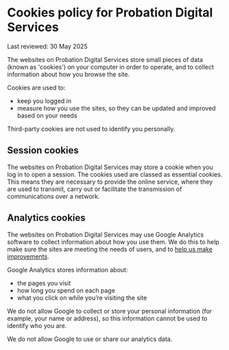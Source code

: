 # Cookies policy for Probation Digital Services

Last reviewed: 30 May 2025

The websites on Probation Digital Services store small pieces of data (known as 'cookies') on your computer in order to operate, and to collect information about how you browse the site.

Cookies are used to:

* keep you logged in 
* measure how you use the sites, so they can be updated and improved based on your needs

Third-party cookies are not used to identify you personally.

## Session cookies

The websites on Probation Digital Services may store a cookie when you log in to open a session. The cookies used are classed as essential cookies. This means they are necessary to provide the online service, where they are used to transmit, carry out or facilitate the transmission of communications over a network.

## Analytics cookies

The websites on Probation Digital Services may use Google Analytics software to collect information about how you use them. We do this to help make sure the sites are meeting the needs of users, and to [help us make improvements](https://insidegovuk.blog.gov.uk/2014/10/29/info-pages-publishing-data-about-user-needs-and-metrics/).

Google Analytics stores information about:

* the pages you visit 
* how long you spend on each page
* what you click on while you’re visiting the site

We do not allow Google to collect or store your personal information (for example, your name or address), so this information cannot be used to identify who you are.

We do not allow Google to use or share our analytics data.